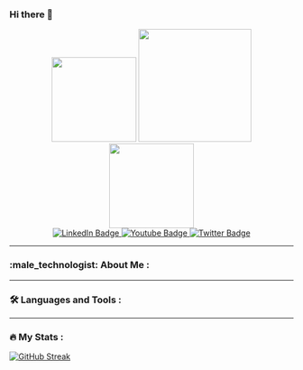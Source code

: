### Hi there 👋
<div id="header" align="center">
  <img src="https://media.giphy.com/media/UQJlZ2OcaCA2RLfGiZ/giphy.gif" width="150"/>
  <img src="https://media.giphy.com/media/Ll22OhMLAlVDb8UQWe/giphy.gif" width="200"/>
  <img src="https://media.giphy.com/media/UQJlZ2OcaCA2RLfGiZ/giphy.gif" width="150"/>
</div>

<div id="badges", align="center">
  <a href="your-linkedin-URL">
    <img src="https://img.shields.io/badge/LinkedIn-blue?style=for-the-badge&logo=linkedin&logoColor=white" alt="LinkedIn Badge"/>
  </a>
  <a href="your-youtube-URL">
    <img src="https://img.shields.io/badge/YouTube-red?style=for-the-badge&logo=youtube&logoColor=white" alt="Youtube Badge"/>
  </a>
  <a href="your-twitter-URL">
    <img src="https://img.shields.io/badge/Twitter-blue?style=for-the-badge&logo=twitter&logoColor=white" alt="Twitter Badge"/>
  </a>
</div>

---

### :male_technologist: About Me :

---

### :hammer_and_wrench: Languages and Tools :

---

### :fire: My Stats :
[![GitHub Streak](http://github-readme-streak-stats.herokuapp.com?user=Vasanthakumar95&theme=dark&background=000000)](https://git.io/streak-stats)


<!--
**Vasanthakumar95/Vasanthakumar95** is a ✨ _special_ ✨ repository because its `README.md` (this file) appears on your GitHub profile.

Here are some ideas to get you started:

- 🔭 I’m currently working on ...
- 🌱 I’m currently learning ...
- 👯 I’m looking to collaborate on ...
- 🤔 I’m looking for help with ...
- 💬 Ask me about ...
- 📫 How to reach me: ...
- 😄 Pronouns: ...
- ⚡ Fun fact: ...
-->
